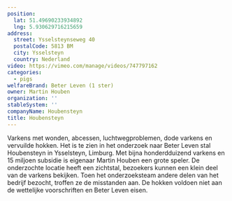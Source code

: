 ```yaml
---
position:
  lat: 51.49690233934892
  lng: 5.930629716215659
address:
  street: Ysselsteynseweg 40
  postalCode: 5813 BM
  city: Ysselsteyn
  country: Nederland
video: https://vimeo.com/manage/videos/747797162
categories:
  - pigs
welfareBrand: Beter Leven (1 ster)
owner: Martin Houben
organization: ''
stableSystem: ''
companyName: Houbensteyn
title: Houbensteyn
---
```


Varkens met wonden, abcessen, luchtwegproblemen, dode varkens en vervuilde hokken. Het is te zien in het onderzoek naar Beter Leven stal Houbensteyn in Ysselsteyn, Limburg. Met bijna honderdduizend varkens en 15 miljoen subsidie is eigenaar Martin Houben een grote speler. De onderzochte locatie heeft een zichtstal, bezoekers kunnen een klein deel van de varkens bekijken. Toen het onderzoeksteam andere delen van het bedrijf bezocht, troffen ze de misstanden aan. De hokken voldoen niet aan de wettelijke voorschriften en Beter Leven eisen.
